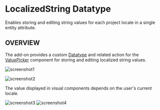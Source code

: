 # LocalizedString Datatype

Enables storing and editing string values for each project locale in a single entity attribute. 

## OVERVIEW

The add-on provides a custom [Datatype](https://docs.jmix.io/jmix/data-model/data-types.html) and related action for the [ValuePicker](https://docs.jmix.io/jmix/flow-ui/vc/components/valuePicker.html) component for storing and editing localized string values.

![screenshot1](https://github.com/user-attachments/assets/0d26cc7c-7e20-4b21-8ddc-83e594f7ae68)

![screenshot2](https://github.com/user-attachments/assets/b94c4bb6-9dd0-4d11-a179-79aa2e3fdead)

The value displayed in visual components depends on the user's current locale.

![screenshot3](https://github.com/user-attachments/assets/37151edc-1b61-44d2-b543-4039764817d6)
![screenshot4](https://github.com/user-attachments/assets/2f78b816-cb7a-47c5-b8ff-5cd229b4d5bd)